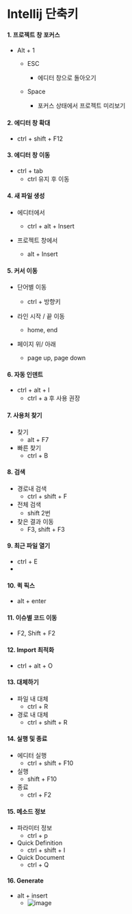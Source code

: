 Intellij 단축키
===================

#### 1. 프로젝트 창 포커스
 - Alt + 1
   - ESC
     - 에디터 창으로 돌아오기  
  
   - Space
     - 포커스 상태에서 프로젝트 미리보기  

#### 2. 에디터 창 확대
 - ctrl + shift + F12    

#### 3. 에디터 창 이동
- ctrl + tab
  - ctrl 유지 후 이동

#### 4. 새 파일 생성
- 에디터에서
  - ctrl + alt + Insert
  
- 프로젝트 창에서
  - alt + Insert
  
#### 5. 커서 이동
- 단어별 이동
  - ctrl + 방향키

- 라인 시작 / 끝 이동
  -  home, end

- 페이지 위/ 아래
  - page up, page down

#### 6. 자동 인덴트
- ctrl + alt + I
  - ctrl + a 후 사용 권장

#### 7. 사용처 찾기
- 찾기
  - alt + F7
- 빠른 찾기
  - ctrl + B

#### 8. 검색
- 경로내 검색
  - ctrl + shift + F
- 전체 검색
  - shift 2번
- 찾은 결과 이동
  - F3, shift + F3

#### 9. 최근 파일 열기
- ctrl + E
- 

#### 10. 퀵 픽스
- alt + enter

#### 11. 이슈별 코드 이동
- F2, Shift + F2

#### 12. Import 최적화
- ctrl + alt + O

#### 13. 대체하기
- 파일 내 대체
  - ctrl + R
- 경로 내 대체
  - ctrl + shift + R

#### 14. 실행 및 종료
- 에디터 실행
  - ctrl + shift + F10
- 실행
  - shift + F10
- 종료
  - ctrl + F2

#### 15. 메소드 정보
- 파라미터 정보
  - ctrl + p
- Quick Definition
  - ctrl + shift + I
- Quick Document
  - ctrl + Q

#### 16. Generate
- alt + insert
  - ![image](https://user-images.githubusercontent.com/102513932/188876256-f4022677-aa88-4a56-99cc-67d5632d3f43.png)
